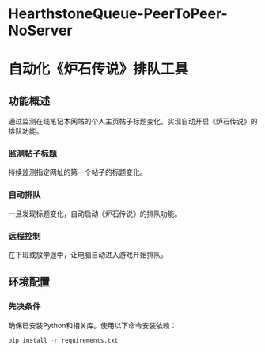 # HearthstoneQueue-PeerToPeer-NoServer

# 自动化《炉石传说》排队工具

## 功能概述
通过监测在线笔记本网站的个人主页帖子标题变化，实现自动开启《炉石传说》的排队功能。

### 监测帖子标题
持续监测指定网址的第一个帖子的标题变化。

### 自动排队
一旦发现标题变化，自动启动《炉石传说》的排队功能。

### 远程控制
在下班或放学途中，让电脑自动进入游戏开始排队。

## 环境配置

### 先决条件
确保已安装Python和相关库。使用以下命令安装依赖：

```bash
pip install -r requirements.txt
